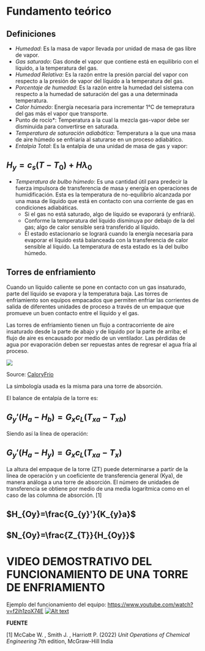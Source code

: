 # **Fundamento teórico**

## **Definiciones**
* *Humedad*: Es la masa de vapor llevada por unidad de masa de gas libre de vapor.
* *Gas saturado*: Gas donde el vapor que contiene está en equilibrio con el líquido, a la temperatura del gas.
* *Humedad Relativa*: Es la razón entre la presión parcial del vapor con respecto a la presión de vapor del líquido a la temperatura del gas.
* *Porcentaje de humedad*: Es la razón entre la humedad del sistema con respecto a la humedad de saturación del gas a una determinada temperatura.
* *Calor húmedo*: Energía necesaria para incrementar 1°C de temepratura del gas más el vapor que transporte.
* Punto de rocío*: Temperatura a la cual la mezcla gas-vapor debe ser disminuida para convertirse en saturada.
* *Temperatura de saturación adiabática*: Temperatura a la que una masa de aire húmedo se enfriaría al saturarse en un proceso adiabático.
* *Entalpía Total*: Es la entalpía de una unidad de masa de gas y vapor:
## $H_{y}=c_{s}(T-T_{0})+H\lambda_{0}$ 
* *Temperatura de bulbo húmedo*: Es una cantidad útil para predecir la fuerza impulsora de transferencia de masa y energía en operaciones de humidificación. Esta es la temperatura de no-equilibrio alcanzada por una masa de líquido que está en contacto con una corriente de gas en condiciones adiabáticas. 
  * Si el gas no está saturado, algo de líquido se evaporará (y enfriará).
  * Conforme la temperatura del líquido disminuya por debajo de la del gas; algo de calor sensible será transferido al líquido.
  * El estado estacionario se logrará cuando la energía necesaria para evaporar el líquido está balanceada con la transferencia de calor sensible al líquido. La temperatura de esta estado es la del bulbo húmedo.

## **Torres de enfriamiento**
Cuando un líquido caliente se pone en contacto con un gas insaturado, parte del líquido se evapora y la temperatura baja. 
Las torres de enfriamiento son equipos empacados que permiten enfriar las corrientes de salida de diferentes unidades de proceso a través de un empaque que promueve un buen contacto entre el líquido y el gas.

Las torres de enfriamiento tienen un flujo a contracorriente de aire insaturado desde la parte de abajo y de líquido por la parte de arriba; el flujo de aire es encausado por medio de un ventilador. Las pérdidas de agua por evaporación deben ser repuestas antes de regresar el agua fría al proceso. 

![](https://www.caloryfrio.com/images/articulos/Frio-refrigeracion/Torre-refrigeracion_1.webp)

Source: [CaloryFrio](https://www.caloryfrio.com/refrigeracion-frio/que-es-torre-de-refrigeracion-enfriamiento-funcionamiento-seguridad.html)

La simbología usada es la misma para una torre de absorción.

El balance de entalpía de la torre es: 
## $G_{y}'(H_{a}-H_{b})=G_{x}c_{L}(T_{xa}-T_{xb})$
Siendo así la línea de operación: 
## $G_{y}'(H_{a}-H_{y})=G_{x}c_{L}(T_{xa}-T_{x})$

La altura del empaque de la torre (ZT) puede determinarse a partir de la línea de operación y un coeficiente de transferencia general (Kya), de manera análoga a una torre de absorción.
El número de unidades de transferencia se obtiene por medio de una media logarítmica como en el caso de las columna de absorción. [1]

## $H_{Oy}=\frac{G_{y}'}{K_{y}a}$
## $N_{Oy}=\frac{Z_{T}}{H_{Oy}}$

# **VIDEO DEMOSTRATIVO DEL FUNCIONAMIENTO DE UNA TORRE DE ENFRIAMIENTO**
Ejemplo del funcionamiento del equipo: https://www.youtube.com/watch?v=f2ih1zoX74E
[![Alt text](https://img.youtube.com/vi/f2ih1zoX74E/0.jpg)](https://www.youtube.com/watch?v=f2ih1zoX74E)

**FUENTE**

[1] McCabe W. , Smith J. , Harriott P. (2022) *Unit Operations of Chemical Engineering* 7th edition, McGraw-Hill India
